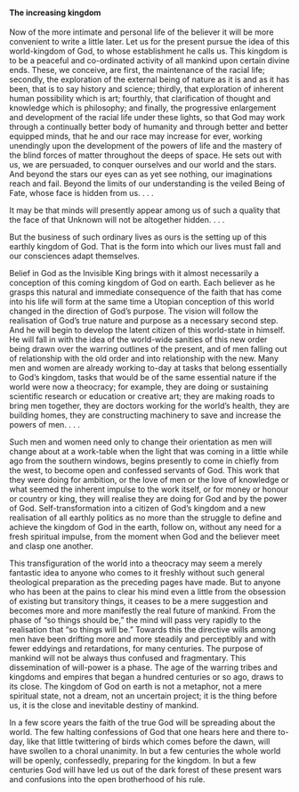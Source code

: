#### The increasing kingdom

Now of the more intimate and personal life of the believer it will be
more convenient to write a little later. Let us for the present pursue
the idea of this world-kingdom of God, to whose establishment he calls
us. This kingdom is to be a peaceful and co-ordinated activity of all
mankind upon certain divine ends. These, we conceive, are first, the
maintenance of the racial life; secondly, the exploration of the
external being of nature as it is and as it has been, that is to say
history and science; thirdly, that exploration of inherent human
possibility which is art; fourthly, that clarification of thought and
knowledge which is philosophy; and finally, the progressive enlargement
and development of the racial life under these lights, so that God may
work through a continually better body of humanity and through better
and better equipped minds, that he and our race may increase for ever,
working unendingly upon the development of the powers of life and the
mastery of the blind forces of matter throughout the deeps of space. He
sets out with us, we are persuaded, to conquer ourselves and our world
and the stars. And beyond the stars our eyes can as yet see nothing, our
imaginations reach and fail. Beyond the limits of our understanding is
the veiled Being of Fate, whose face is hidden from us. . . .

It may be that minds will presently appear among us of such a quality
that the face of that Unknown will not be altogether hidden. . . .

But the business of such ordinary lives as ours is the setting up of
this earthly kingdom of God. That is the form into which our lives must
fall and our consciences adapt themselves.

Belief in God as the Invisible King brings with it almost necessarily a
conception of this coming kingdom of God on earth. Each believer as he
grasps this natural and immediate consequence of the faith that has come
into his life will form at the same time a Utopian conception of this
world changed in the direction of God’s purpose. The vision will follow
the realisation of God’s true nature and purpose as a necessary second
step. And he will begin to develop the latent citizen of this
world-state in himself. He will fall in with the idea of the world-wide
sanities of this new order being drawn over the warring outlines of the
present, and of men falling out of relationship with the old order and
into relationship with the new. Many men and women are already working
to-day at tasks that belong essentially to God’s kingdom, tasks that
would be of the same essential nature if the world were now a theocracy;
for example, they are doing or sustaining scientific research or
education or creative art; they are making roads to bring men together,
they are doctors working for the world’s health, they are building
homes, they are constructing machinery to save and increase the powers
of men. . . .

Such men and women need only to change their orientation as men will
change about at a work-table when the light that was coming in a little
while ago from the southern windows, begins presently to come in chiefly
from the west, to become open and confessed servants of God. This work
that they were doing for ambition, or the love of men or the love of
knowledge or what seemed the inherent impulse to the work itself, or for
money or honour or country or king, they will realise they are doing for
God and by the power of God. Self-transformation into a citizen of God’s
kingdom and a new realisation of all earthly politics as no more than
the struggle to define and achieve the kingdom of God in the earth,
follow on, without any need for a fresh spiritual impulse, from the
moment when God and the believer meet and clasp one another.

This transfiguration of the world into a theocracy may seem a merely
fantastic idea to anyone who comes to it freshly without such general
theological preparation as the preceding pages have made. But to anyone
who has been at the pains to clear his mind even a little from the
obsession of existing but transitory things, it ceases to be a mere
suggestion and becomes more and more manifestly the real future of
mankind. From the phase of “so things should be,” the mind will pass
very rapidly to the realisation that “so things will be.” Towards this
the directive wills among men have been drifting more and more steadily
and perceptibly and with fewer eddyings and retardations, for many
centuries. The purpose of mankind will not be always thus confused and
fragmentary. This dissemination of will-power is a phase. The age of the
warring tribes and kingdoms and empires that began a hundred centuries
or so ago, draws to its close. The kingdom of God on earth is not a
metaphor, not a mere spiritual state, not a dream, not an uncertain
project; it is the thing before us, it is the close and inevitable
destiny of mankind.

In a few score years the faith of the true God will be spreading about
the world. The few halting confessions of God that one hears here and
there to-day, like that little twittering of birds which comes before
the dawn, will have swollen to a choral unanimity. In but a few
centuries the whole world will be openly, confessedly, preparing for the
kingdom. In but a few centuries God will have led us out of the dark
forest of these present wars and confusions into the open brotherhood of
his rule.
